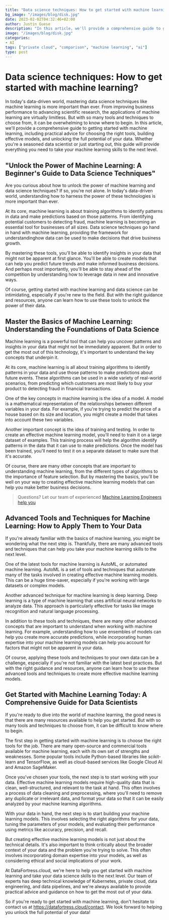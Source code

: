```yaml
---
title: "Data science techniques: How to get started with machine learning"
bg_image: "/images/blog/disk.jpg"
date: 2023-02-02T04:32:46+02:00
author: Justin Guese
description: "In this article, we'll provide a comprehensive guide to getting started with machine learning, including practical advice for choosing the right tools, building effective models, and unlocking the full potential of your data."
image: "/images/blog/disk.jpg"
categories:
- AI
tags: ["private cloud", "comparison", "machine learning", "ai"]
type: post
---
```


# Data science techniques: How to get started with machine learning?

In today's data-driven world, mastering data science techniques like machine learning is more important than ever. From improving business performance to advancing scientific research, the applications of machine learning are virtually limitless. But with so many tools and techniques to choose from, it can be overwhelming to know where to begin. In this article, we'll provide a comprehensive guide to getting started with machine learning, including practical advice for choosing the right tools, building effective models, and unlocking the full potential of your data. Whether you're a seasoned data scientist or just starting out, this guide will provide everything you need to take your machine learning skills to the next level.

## "Unlock the Power of Machine Learning: A Beginner's Guide to Data Science Techniques"

Are you curious about how to unlock the power of machine learning and data science techniques? If so, you're not alone. In today's data-driven world, understanding how to harness the power of these technologies is more important than ever.

At its core, machine learning is about training algorithms to identify patterns in data and make predictions based on those patterns. From identifying potential customers to detecting fraud, machine learning is becoming an essential tool for businesses of all sizes. Data science techniques go hand in hand with machine learning, providing the framework for understandinghow data can be used to make decisions that drive business growth.

By mastering these tools, you'll be able to identify insights in your data that might not be apparent at first glance. You'll be able to create models that can help you predict future trends and make informed business decisions. And perhaps most importantly, you'll be able to stay ahead of the competition by understanding how to leverage data in new and innovative ways.

Of course, getting started with machine learning and data science can be intimidating, especially if you're new to the field. But with the right guidance and resources, anyone can learn how to use these tools to unlock the power of their data.

## Master the Basics of Machine Learning: Understanding the Foundations of Data Science

Machine learning is a powerful tool that can help you uncover patterns and insights in your data that might not be immediately apparent. But in order to get the most out of this technology, it's important to understand the key concepts that underpin it.

At its core, machine learning is all about training algorithms to identify patterns in your data and use those patterns to make predictions about future events. These algorithms can be used in a wide variety of real-world scenarios, from predicting which customers are most likely to buy your product to detecting fraud in financial transactions.

One of the key concepts in machine learning is the idea of a model. A model is a mathematical representation of the relationships between different variables in your data. For example, if you're trying to predict the price of a house based on its size and location, you might create a model that takes into account these two variables.

Another important concept is the idea of training and testing. In order to create an effective machine learning model, you'll need to train it on a large dataset of examples. This training process will help the algorithm identify patterns in the data that it can use to make predictions. Once the model has been trained, you'll need to test it on a separate dataset to make sure that it's accurate.

Of course, there are many other concepts that are important to understanding machine learning, from the different types of algorithms to the importance of feature selection. But by mastering the basics, you'll be well on your way to creating effective machine learning models that can help you make better business decisions.

> Questions? Let our team of experienced [Machine Learning Engineers help you](/contact)

## Advanced Tools and Techniques for Machine Learning: How to Apply Them to Your Data

If you're already familiar with the basics of machine learning, you might be wondering what the next step is. Thankfully, there are many advanced tools and techniques that can help you take your machine learning skills to the next level.

One of the latest tools for machine learning is AutoML, or automated machine learning. AutoML is a set of tools and techniques that automate many of the tasks involved in creating effective machine learning models. This can be a huge time-saver, especially if you're working with large datasets or complex models.

Another advanced technique for machine learning is deep learning. Deep learning is a type of machine learning that uses artificial neural networks to analyze data. This approach is particularly effective for tasks like image recognition and natural language processing.

In addition to these tools and techniques, there are many other advanced concepts that are important to understand when working with machine learning. For example, understanding how to use ensembles of models can help you create more accurate predictions, while incorporating human expertise into your machine learning models can help you account for factors that might not be apparent in your data.

Of course, applying these tools and techniques to your own data can be a challenge, especially if you're not familiar with the latest best practices. But with the right guidance and resources, anyone can learn how to use these advanced tools and techniques to create more effective machine learning models.

## Get Started with Machine Learning Today: A Comprehensive Guide for Data Scientists

If you're ready to dive into the world of machine learning, the good news is that there are many resources available to help you get started. But with so many tools and techniques to choose from, it can be difficult to know where to begin.

The first step in getting started with machine learning is to choose the right tools for the job. There are many open-source and commercial tools available for machine learning, each with its own set of strengths and weaknesses. Some popular tools include Python-based libraries like scikit-learn and TensorFlow, as well as cloud-based services like Google Cloud AI and Amazon SageMaker.

Once you've chosen your tools, the next step is to start working with your data. Effective machine learning models require high-quality data that is clean, well-structured, and relevant to the task at hand. This often involves a process of data cleaning and preprocessing, where you'll need to remove any duplicate or irrelevant data, and format your data so that it can be easily analyzed by your machine learning algorithms.

With your data in hand, the next step is to start building your machine learning models. This involves selecting the right algorithms for your data, tuning the parameters of your models, and evaluating their performance using metrics like accuracy, precision, and recall.

But creating effective machine learning models is not just about the technical details. It's also important to think critically about the broader context of your data and the problem you're trying to solve. This often involves incorporating domain expertise into your models, as well as considering ethical and social implications of your work.

At DataFortress.cloud, we're here to help you get started with machine learning and take your data science skills to the next level. Our team of experts has deep technical knowledge of Kubernetes, private cloud, data engineering, and data pipelines, and we're always available to provide practical advice and guidance on how to get the most out of your data.

So if you're ready to get started with machine learning, don't hesitate to contact us at https://datafortress.cloud/contact. We look forward to helping you unlock the full potential of your data!